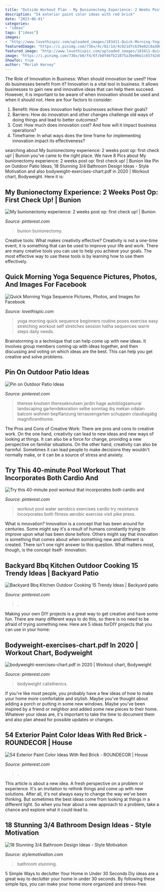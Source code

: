 ```yaml
---
title: "Outside Workout Plan - My Bunionectomy Experience: 2 Weeks Post Op: First Check Up!"
description: "54 exterior paint color ideas with red brick"
date: "2023-06-01"
categories:
- "ideas"
tags: ["ideas"]
images:
- "http://www.lovethispic.com/uploaded_images/183411-Quick-Morning-Yoga-Sequence.jpg"
featuredImage: "https://i.pinimg.com/736x/4c/02/1d/4c021d7c639e02c0a380ea896dd24481--pool-workout-water-aerobics.jpg"
featured_image: "http://www.lovethispic.com/uploaded_images/183411-Quick-Morning-Yoga-Sequence.jpg"
image: "https://i.pinimg.com/736x/b0/f4/6f/b0f46fb21075a30e06b1c6574248038a.jpg"
ShowToc: true
author: "Moriah Harvey"
---
```



The Role of Innovation in Business: When should innovation be used? How do businesses benefit from it?
Innovation is a vital tool in business. It allows businesses to gain new and innovative ideas that can help them succeed. However, it is important to be aware of when innovation should be used and when it should not. Here are four factors to consider:
1. Benefit: How does innovation help businesses achieve their goals?
2. Barriers: How do innovation and other changes challenge old ways of doing things and lead to better outcomes?
3. Cost: How much does innovation cost? And how will it impact business operations? 
4. Timeframe: In what ways does the time frame for implementing innovation impact its effectiveness?

	

		
searching about My bunionectomy experience: 2 weeks post op: first check up! | Bunion you've came to the right place. We have 8 Pics about My bunionectomy experience: 2 weeks post op: first check up! | Bunion like Pin on Outdoor Patio Ideas, 18 Stunning 3/4 Bathroom Design Ideas - Style Motivation and also bodyweight-exercises-chart.pdf in 2020 | Workout chart, Bodyweight. Here it is:
		
    
## My Bunionectomy Experience: 2 Weeks Post Op: First Check Up! | Bunion

<img loading=lazy src="https://i.pinimg.com/736x/b0/f4/6f/b0f46fb21075a30e06b1c6574248038a.jpg" onerror="this.onerror=null;this.src='https://tse4.mm.bing.net/th?id=OIP.ciqnDePc9IiDCdyaIeAwgAHaJ3&amp;pid=15.1';" alt="My bunionectomy experience: 2 weeks post op: first check up! | Bunion">

_Source: pinterest.com_

>bunion bunionectomy. 

	

Creative tools: What makes creativity effective?
Creativity is not a one-time event; it is something that can be used to improve your life and work. There are many creative tools you can use to help you achieve your goals. The most effective way to use these tools is by learning how to use them effectively.

    
## Quick Morning Yoga Sequence Pictures, Photos, And Images For Facebook

<img loading=lazy src="http://www.lovethispic.com/uploaded_images/183411-Quick-Morning-Yoga-Sequence.jpg" onerror="this.onerror=null;this.src='https://tse3.mm.bing.net/th?id=OIP.WTvTpxjz8bKjjDqHOvWpXQHaSX&amp;pid=15.1';" alt="Quick Morning Yoga Sequence Pictures, Photos, and Images for Facebook">

_Source: lovethispic.com_

>yoga morning quick sequence beginners routine poses exercise easy stretching workout self stretches session hatha sequences warm steps daily needs. 

	

Brainstorming is a technique that can help come up with new ideas. It involves group members coming up with ideas together, and then discussing and voting on which ideas are the best. This can help you get creative and solve problems.

    
## Pin On Outdoor Patio Ideas

<img loading=lazy src="https://i.pinimg.com/736x/2b/f3/1e/2bf31e0cb14f1ca7a2d69c8bc6b211d3.jpg" onerror="this.onerror=null;this.src='https://tse1.mm.bing.net/th?id=OIP.1IQVPvmCflmALUrEjPVG1QHaLG&amp;pid=15.1';" alt="Pin on Outdoor Patio Ideas">

_Source: pinterest.com_

>therese knutsen thereseknutsen jardin hage autoblogsamurai landscaping gartendekoration selbe sonntag dış mekan odaları balconi wohnen bepflanzung terrassengarten schuppen claudiagabg magnificenthome. 

	

The Pros and Cons of Creative Work:
There are pros and cons to creative work. On the one hand, creativity can lead to new ideas and new ways of looking at things. It can also be a force for change, providing a new perspective on familiar situations. On the other hand, creativity can also be harmful. Sometimes it can lead people to make decisions they wouldn't normally make, or it can be a source of stress and anxiety.

    
## Try This 40-minute Pool Workout That Incorporates Both Cardio And

<img loading=lazy src="https://i.pinimg.com/736x/4c/02/1d/4c021d7c639e02c0a380ea896dd24481--pool-workout-water-aerobics.jpg" onerror="this.onerror=null;this.src='https://tse4.mm.bing.net/th?id=OIP._1EgqVG_qSUPqmbrj4BGGAHaLG&amp;pid=15.1';" alt="Try this 40-minute pool workout that incorporates both cardio and">

_Source: pinterest.com_

>workout pool water aerobics exercises cardio try resistance incorporates both fitness aerobic exercise visit pike press. 

	

What is innovation?
Innovation is a concept that has been around for centuries. Some might say it's a result of humans constantly trying to improve upon what has been done before. Others might say that innovation is something that comes about when something new and different is created. There isn't one right answer to this question. What matters most, though, is the concept itself- innovation.

    
## Backyard Bbq Kitchen Outdoor Cooking 15 Trendy Ideas | Backyard Patio

<img loading=lazy src="https://i.pinimg.com/736x/ea/95/07/ea9507eb36f54a44319f74ed5be1272a.jpg" onerror="this.onerror=null;this.src='https://tse2.mm.bing.net/th?id=OIP.olonMu_p-Gy3-7B3vzhfswAAAA&amp;pid=15.1';" alt="Backyard Bbq Kitchen Outdoor Cooking 15 Trendy Ideas | Backyard patio">

_Source: pinterest.com_

>. 

	

Making your own DIY projects is a great way to get creative and have some fun. There are many different ways to do this, so there is no need to be afraid of trying something new. Here are 5 ideas forDIY projects that you can use in your home: 

    
## Bodyweight-exercises-chart.pdf In 2020 | Workout Chart, Bodyweight

<img loading=lazy src="https://i.pinimg.com/736x/52/81/2a/52812aa4b0658ae8990ef7266de21588.jpg" onerror="this.onerror=null;this.src='https://tse3.mm.bing.net/th?id=OIP.7U4lcn21rOTkdGAaei71FQHaKd&amp;pid=15.1';" alt="bodyweight-exercises-chart.pdf in 2020 | Workout chart, Bodyweight">

_Source: pinterest.com_

>bodyweight calisthenics. 

	

If you're like most people, you probably have a few ideas of how to make your home more comfortable and stylish. Maybe you've thought about adding a porch or putting in some new windows. Maybe you've been inspired by a friend or neighbor and added some new pieces to their home. Whatever your ideas are, it's important to take the time to document them and also plan ahead for possible updates or changes.

    
## 54 Exterior Paint Color Ideas With Red Brick - ROUNDECOR | House

<img loading=lazy src="https://i.pinimg.com/736x/0e/06/5d/0e065dfc01dfd32aab41142d4a050609.jpg" onerror="this.onerror=null;this.src='https://tse3.mm.bing.net/th?id=OIP.-VzXjgVyx5Hkf3rw2F-W6wHaKM&amp;pid=15.1';" alt="54 Exterior Paint Color Ideas With Red Brick - ROUNDECOR | House">

_Source: pinterest.com_

>. 

	

This article is about a new idea. A fresh perspective on a problem or experience. It's an invitation to rethink things and come up with new solutions. After all, it's not always easy to change the way we've been thinking. But sometimes the best ideas come from looking at things in a different light. So when you hear about a new approach to a problem, take a chance and explore what it could lead to.

    
## 18 Stunning 3/4 Bathroom Design Ideas - Style Motivation

<img loading=lazy src="http://www.stylemotivation.com/wp-content/uploads/2016/12/12-1.jpg" onerror="this.onerror=null;this.src='https://tse1.mm.bing.net/th?id=OIP.lyE3UVnk6Z1NqQy8WFxxPgHaJ4&amp;pid=15.1';" alt="18 Stunning 3/4 Bathroom Design Ideas - Style Motivation">

_Source: stylemotivation.com_

>bathroom stunning. 

	

5 Simple Ways to declutter Your Home in Under 30 Seconds
Diy ideas are a great way to declutter your home in under 30 seconds. By following these simple tips, you can make your home more organized and stress-free.

